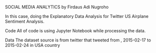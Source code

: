 SOCIAL MEDIA ANALYTICS
by Firdaus Adi Nugroho


In this case, doing the Explanatory Data Analysis for Twitter US Airplane Sentiment Analysis.


Code
All of code is using Jupyter Notebook while processing the data.


Data
The dataset source is from twitter that tweeted from , 2015-02-17 to 2015-02-24 in USA country
